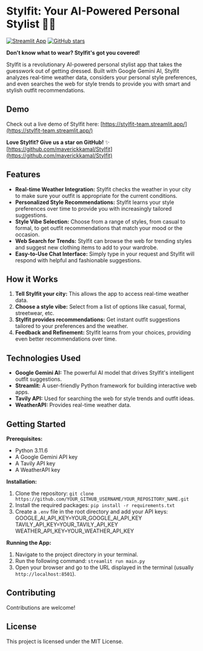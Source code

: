 # Stylfit: Your AI-Powered Personal Stylist 🧙‍♀️

[![Streamlit App](https://static.streamlit.io/badges/streamlit_badge_black_white.svg)](https://stylfit-team.streamlit.app/) 
[![GitHub stars](https://img.shields.io/github/stars/maverickkamal/Stylfit.svg?style=social)](https://github.com/maverickkamal/Stylfit)

**Don't know what to wear? Stylfit's got you covered!**

Stylfit is a revolutionary AI-powered personal stylist app that takes the guesswork out of getting dressed.  Built with Google Gemini AI, Stylfit analyzes real-time weather data, considers your personal style preferences, and even searches the web for style trends to provide you with smart and stylish outfit recommendations.

## Demo

Check out a live demo of Stylfit here: [https://stylfit-team.streamlit.app/](https://stylfit-team.streamlit.app/) 

**Love Stylfit? Give us a star on GitHub!** ✨ [https://github.com/maverickkamal/Stylfit](https://github.com/maverickkamal/Stylfit)

## Features

* **Real-time Weather Integration:** Stylfit checks the weather in your city to make sure your outfit is appropriate for the current conditions.
* **Personalized Style Recommendations:** Stylfit learns your style preferences over time to provide you with increasingly tailored suggestions.
* **Style Vibe Selection:** Choose from a range of styles, from casual to formal, to get outfit recommendations that match your mood or the occasion.
* **Web Search for Trends:**  Stylfit can browse the web for trending styles and suggest new clothing items to add to your wardrobe.
* **Easy-to-Use Chat Interface:** Simply type in your request and Stylfit will respond with helpful and fashionable suggestions.

## How it Works

1. **Tell Stylfit your city:** This allows the app to access real-time weather data.
2. **Choose a style vibe:** Select from a list of options like casual, formal, streetwear, etc.
3. **Stylfit provides recommendations:** Get instant outfit suggestions tailored to your preferences and the weather.
4. **Feedback and Refinement:** Stylfit learns from your choices, providing even better recommendations over time.

## Technologies Used

* **Google Gemini AI:** The powerful AI model that drives Stylfit's intelligent outfit suggestions.
* **Streamlit:**  A user-friendly Python framework for building interactive web apps.
* **Tavily API:** Used for searching the web for style trends and outfit ideas.
* **WeatherAPI:**  Provides real-time weather data.

## Getting Started

**Prerequisites:**

* Python 3.11.6 
* A Google Gemini API key
* A Tavily API key
* A WeatherAPI key

**Installation:**

1. Clone the repository: `git clone https://github.com/YOUR_GITHUB_USERNAME/YOUR_REPOSITORY_NAME.git`
2. Install the required packages: `pip install -r requirements.txt`
3. Create a `.env` file in the root directory and add your API keys:
GOOGLE_AI_API_KEY=YOUR_GOOGLE_AI_API_KEY
TAVILY_API_KEY=YOUR_TAVILY_API_KEY
WEATHER_API_KEY=YOUR_WEATHER_API_KEY


**Running the App:**

1. Navigate to the project directory in your terminal.
2. Run the following command: `streamlit run main.py`
3. Open your browser and go to the URL displayed in the terminal (usually `http://localhost:8501`).

## Contributing

Contributions are welcome! 

## License

This project is licensed under the MIT License.
